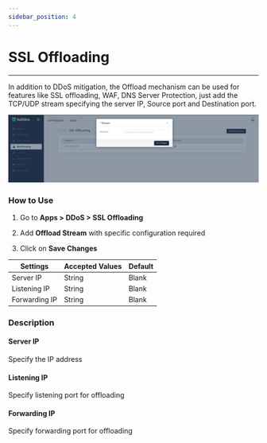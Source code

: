 ```yaml
---
sidebar_position: 4
---
```


# SSL Offloading

---

In addition to DDoS mitigation, the Offload mechanism can be used for features like SSL offloading, WAF, DNS Server Protection, just add the TCP/UDP stream specifying the server IP, Source port and Destination port.

![offload_stream](\img\ddos\v7\docs\ssloffloading.png)

### How to Use

1. Go to **Apps > DDoS > SSL Offloading**

2. Add **Offload Stream** with specific configuration required

3. Click on **Save Changes**

| Settings      | Accepted Values | Default |
|---------------|-----------------|---------|
| Server IP     | String          | Blank   |
| Listening IP  | String          | Blank   |
| Forwarding IP | String          | Blank   |

### Description

#### Server IP

Specify the IP address

#### Listening IP

Specify listening port for offloading

#### Forwarding IP

Specify forwarding port for offloading